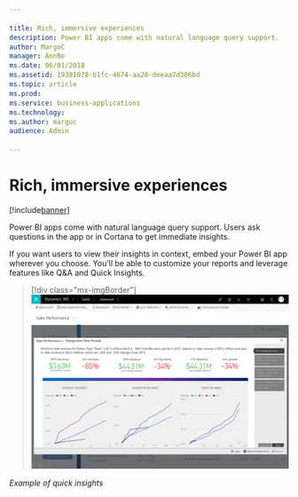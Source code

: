 ```yaml
---

title: Rich, immersive experiences
description: Power BI apps come with natural language query support.
author: MargoC
manager: AnnBe
ms.date: 06/01/2018
ms.assetid: 19381078-b1fc-4674-aa28-deeaa7d306bd
ms.topic: article
ms.prod: 
ms.service: business-applications
ms.technology: 
ms.author: margoc
audience: Admin

---
```

#  Rich, immersive experiences 


[!include[banner](../../includes/banner.md)]

Power BI apps come with natural language query support. Users ask questions in
the app or in Cortana to get immediate insights.

If you want users to view their insights in context, embed your Power BI app
wherever you choose. You’ll be able to customize your reports and leverage
features like Q&A and Quick Insights.

> [!div class="mx-imgBorder"]
> ![A screenshot showing an example of quick insights](media/rich-immersive-experiences-1.png "A screenshot showing an example of quick insights")


*Example of quick insights*
